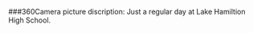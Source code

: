 ###360Camera
picture discription: Just a regular day at Lake Hamiltion High School.
<script src='//vizor.io/static/scripts/vizor-360-embed.js' data-vizorurl='//vizor.io/embed/haddisong/360camera'></script>

